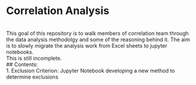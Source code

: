 # Correlation Analysis
<br>
This goal of this repository is to walk members of correlation team through the data analysis methodolgy and some of the reasoning behind it. The aim is to slowly migrate the analysis work from Excel sheets to jupyter notebooks. 
<br>
This is still incomplete. 
<br>
## Contents: 
<br>
1.  Exclusion Criterion: Jupyter Notebook developing a new method to determine exclusions
